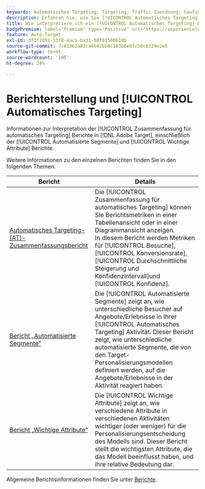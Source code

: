 ```yaml
---
keywords: Automatisches Targeting; Targeting; Traffic-Zuordnung; häufig gestellte Fragen; FAQ; Fehlerbehebung; Problembehebung; Reporting; Berichte; Zusammenfassungsbericht für automatische Targeting; Zusammenfassungsbericht; automatisierte Segmente; wichtige Attribute
description: Erfahren Sie, wie Sie [!UICONTROL Automatisches Targeting] Aktivitätsberichte in [!DNL Target].
title: Wie interpretiere ich ein [!UICONTROL Automatisches Targeting] Bericht?
badgePremium: label="Premium" type="Positive" url="https://experienceleague.adobe.com/docs/target/using/introduction/intro.html?lang=en#premium newtab=true" tooltip="See what's included in Target Premium."
feature: Auto-Target
exl-id: df3f2d91-13f8-4acb-ba31-68f91500610b
source-git-commit: 7c81362a82ca6692bb8c183b8e8fc50c6329e2e8
workflow-type: tm+mt
source-wordcount: '195'
ht-degree: 24%

---
```


# Berichterstellung und [!UICONTROL Automatisches Targeting]

Informationen zur Interpretation der [!UICONTROL Zusammenfassung für automatisches Targeting] Berichte in [!DNL Adobe Target], einschließlich der [!UICONTROL Automatisierte Segmente] und [!UICONTROL Wichtige Attribute] Berichte.

Weitere Informationen zu den einzelnen Berichten finden Sie in den folgenden Themen:

| Bericht | Details |
| --- | --- |
| [Automatisches Targeting-(AT)-Zusammenfassungsbericht](/help/main/c-reports/personalization-reports/auto-target-summary-report.md) | Die [!UICONTROL Zusammenfassung für automatisches Targeting] können Sie Berichtsmetriken in einer Tabellenansicht oder in einer Diagrammansicht anzeigen.<br>In diesem Bericht werden Metriken für [!UICONTROL Besuche], [!UICONTROL Konversionsrate], [!UICONTROL Durchschnittliche Steigerung und Konfidenzintervall]und [!UICONTROL Konfidenz]. |
| [Bericht „Automatisierte Segmente“](/help/main/c-reports/c-personalization-insights-reports/automated-segments-report.md) | Die [!UICONTROL Automatisierte Segmente] zeigt an, wie unterschiedliche Besucher auf Angebote/Erlebnisse in Ihrer [!UICONTROL Automatisches Targeting] Aktivität. Dieser Bericht zeigt, wie unterschiedliche automatisierte Segmente, die von den Target-Personalisierungsmodellen definiert werden, auf die Angebote/Erlebnisse in der Aktivität reagiert haben. |
| [Bericht „Wichtige Attribute“](/help/main/c-reports/c-personalization-insights-reports/important-attributes-report.md) | Die [!UICONTROL Wichtige Attribute] zeigt an, wie verschiedene Attribute in verschiedenen Aktivitäten wichtiger (oder weniger) für die Personalisierungsentscheidung des Modells sind. Dieser Bericht stellt die wichtigsten Attribute, die das Modell beeinflusst haben, und ihre relative Bedeutung dar. |

Allgemeine Berichtsinformationen finden Sie unter [Berichte](/help/main/c-reports/reports.md).
